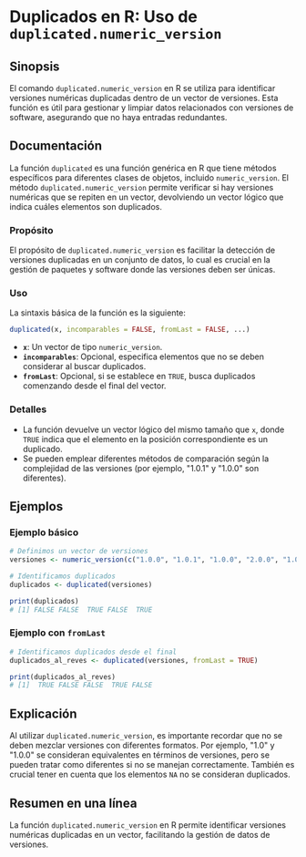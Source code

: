 <!--
Meta Description: # Duplicados en R: Uso de `duplicated.numeric_version` ## Sinopsis El comando `duplicated.numeric_version` en R se utiliza para identificar versiones ...
Meta Keywords: versiones, duplicated, duplicados, numeric_version, que
-->

# Duplicados en R: Uso de `duplicated.numeric_version`

## Sinopsis
El comando `duplicated.numeric_version` en R se utiliza para identificar versiones numéricas duplicadas dentro de un vector de versiones. Esta función es útil para gestionar y limpiar datos relacionados con versiones de software, asegurando que no haya entradas redundantes.

## Documentación
La función `duplicated` es una función genérica en R que tiene métodos específicos para diferentes clases de objetos, incluido `numeric_version`. El método `duplicated.numeric_version` permite verificar si hay versiones numéricas que se repiten en un vector, devolviendo un vector lógico que indica cuáles elementos son duplicados.

### Propósito
El propósito de `duplicated.numeric_version` es facilitar la detección de versiones duplicadas en un conjunto de datos, lo cual es crucial en la gestión de paquetes y software donde las versiones deben ser únicas.

### Uso
La sintaxis básica de la función es la siguiente:

```R
duplicated(x, incomparables = FALSE, fromLast = FALSE, ...)
```

- **`x`**: Un vector de tipo `numeric_version`.
- **`incomparables`**: Opcional, especifica elementos que no se deben considerar al buscar duplicados.
- **`fromLast`**: Opcional, si se establece en `TRUE`, busca duplicados comenzando desde el final del vector.

### Detalles
- La función devuelve un vector lógico del mismo tamaño que `x`, donde `TRUE` indica que el elemento en la posición correspondiente es un duplicado.
- Se pueden emplear diferentes métodos de comparación según la complejidad de las versiones (por ejemplo, "1.0.1" y "1.0.0" son diferentes).

## Ejemplos
### Ejemplo básico
```R
# Definimos un vector de versiones
versiones <- numeric_version(c("1.0.0", "1.0.1", "1.0.0", "2.0.0", "1.0.1"))

# Identificamos duplicados
duplicados <- duplicated(versiones)

print(duplicados)
# [1] FALSE FALSE  TRUE FALSE  TRUE
```

### Ejemplo con `fromLast`
```R
# Identificamos duplicados desde el final
duplicados_al_reves <- duplicated(versiones, fromLast = TRUE)

print(duplicados_al_reves)
# [1]  TRUE FALSE FALSE  TRUE FALSE
```

## Explicación
Al utilizar `duplicated.numeric_version`, es importante recordar que no se deben mezclar versiones con diferentes formatos. Por ejemplo, "1.0" y "1.0.0" se consideran equivalentes en términos de versiones, pero se pueden tratar como diferentes si no se manejan correctamente. También es crucial tener en cuenta que los elementos `NA` no se consideran duplicados.

## Resumen en una línea
La función `duplicated.numeric_version` en R permite identificar versiones numéricas duplicadas en un vector, facilitando la gestión de datos de versiones.